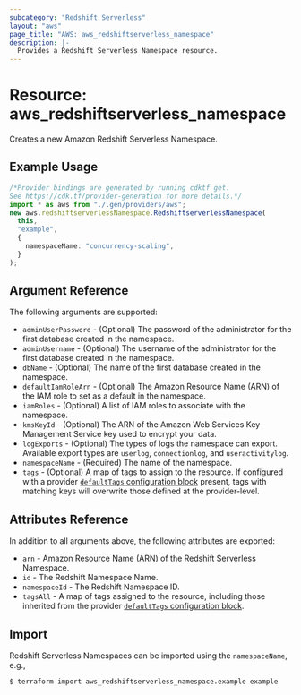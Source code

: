 ```yaml
---
subcategory: "Redshift Serverless"
layout: "aws"
page_title: "AWS: aws_redshiftserverless_namespace"
description: |-
  Provides a Redshift Serverless Namespace resource.
---
```


# Resource: aws\_redshiftserverless\_namespace

Creates a new Amazon Redshift Serverless Namespace.

## Example Usage

```typescript
/*Provider bindings are generated by running cdktf get.
See https://cdk.tf/provider-generation for more details.*/
import * as aws from "./.gen/providers/aws";
new aws.redshiftserverlessNamespace.RedshiftserverlessNamespace(
  this,
  "example",
  {
    namespaceName: "concurrency-scaling",
  }
);

```

## Argument Reference

The following arguments are supported:

* `adminUserPassword` - (Optional) The password of the administrator for the first database created in the namespace.
* `adminUsername` - (Optional) The username of the administrator for the first database created in the namespace.
* `dbName` - (Optional) The name of the first database created in the namespace.
* `defaultIamRoleArn` - (Optional) The Amazon Resource Name (ARN) of the IAM role to set as a default in the namespace.
* `iamRoles` - (Optional) A list of IAM roles to associate with the namespace.
* `kmsKeyId` - (Optional) The ARN of the Amazon Web Services Key Management Service key used to encrypt your data.
* `logExports` - (Optional) The types of logs the namespace can export. Available export types are `userlog`, `connectionlog`, and `useractivitylog`.
* `namespaceName` - (Required) The name of the namespace.
* `tags` - (Optional) A map of tags to assign to the resource. If configured with a provider [`defaultTags` configuration block](https://registry.terraform.io/providers/hashicorp/aws/latest/docs#default_tags-configuration-block) present, tags with matching keys will overwrite those defined at the provider-level.

## Attributes Reference

In addition to all arguments above, the following attributes are exported:

* `arn` - Amazon Resource Name (ARN) of the Redshift Serverless Namespace.
* `id` - The Redshift Namespace Name.
* `namespaceId` - The Redshift Namespace ID.
* `tagsAll` - A map of tags assigned to the resource, including those inherited from the provider [`defaultTags` configuration block](https://registry.terraform.io/providers/hashicorp/aws/latest/docs#default_tags-configuration-block).

## Import

Redshift Serverless Namespaces can be imported using the `namespaceName`, e.g.,

```console
$ terraform import aws_redshiftserverless_namespace.example example
```
